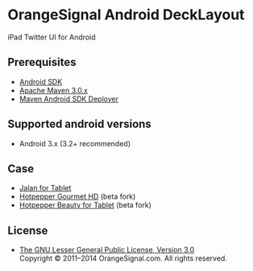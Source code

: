 # OrangeSignal Android DeckLayout

iPad Twitter UI for Android

## Prerequisites

* [Android SDK](http://developer.android.com/sdk/)
* [Apache Maven 3.0.x](http://maven.apache.org/)
* [Maven Android SDK Deployer](https://github.com/mosabua/maven-android-sdk-deployer)

## Supported android versions

* Android 3.x (3.2+ recommended)

## Case

* [Jalan for Tablet](https://play.google.com/store/apps/details?id=net.jalan.android.tablet)
* [Hotpepper Gourmet HD](https://play.google.com/store/apps/details?id=jp.co.recruit.hotpeppertablet) (beta fork)
* [Hotpepper Beauty for Tablet](https://play.google.com/store/apps/details?id=jp.co.recruit.hotpepper.beauty.tablet) (beta fork)

## License

* [The GNU Lesser General Public License, Version 3.0](http://www.gnu.org/licenses/lgpl-3.0.txt)   
  Copyright © 2011–2014 OrangeSignal.com. All rights reserved.
